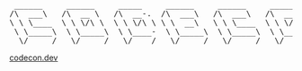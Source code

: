 <pre>
 ______     ______     _____     ______     ______     ______     __   __    
/\  ___\   /\  __ \   /\  __-.  /\  ___\   /\  ___\   /\  __ \   /\ "-.\ \   
\ \ \____  \ \ \/\ \  \ \ \/\ \ \ \  __\   \ \ \____  \ \ \/\ \  \ \ \-.  \  
 \ \_____\  \ \_____\  \ \____-  \ \_____\  \ \_____\  \ \_____\  \ \_\\"\_\ 
  \/_____/   \/_____/   \/____/   \/_____/   \/_____/   \/_____/   \/_/ \/_/ 
</pre>

[codecon.dev](https://codecon.dev)
